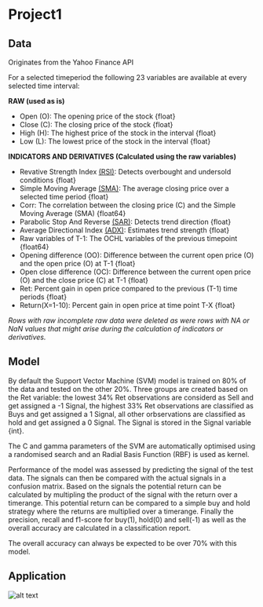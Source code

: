 # Project1

Data
---
Originates from the Yahoo Finance API

For a selected timeperiod the following 23 variables are available at every selected time interval:

**RAW (used as is)**

- Open (O): The opening price of the stock {float}
- Close (C): The closing price of the stock {float}
- High (H): The highest price of the stock in the interval {float} 
- Low (L): The lowest price of the stock in the interval {float}

**INDICATORS AND DERIVATIVES (Calculated using the raw variables)**

- Revative Strength Index [(RSI)](https://www.investopedia.com/terms/r/rsi.asp): Detects overbought and undersold conditions {float}
- Simple Moving Average [(SMA)](https://www.investopedia.com/terms/s/sma.asp): The average closing price over a selected time period {float}
- Corr: The correlation between the closing price (C) and the Simple Moving Average (SMA) {float64}
- Parabolic Stop And Reverse [(SAR)](https://www.investopedia.com/terms/p/parabolicindicator.asp): Detects trend direction {float}
- Average Directional Index [(ADX)](https://www.investopedia.com/terms/w/wilders-dmi-adx.asp): Estimates trend strength {float}
- Raw variables of T-1: The OCHL variables of the previous timepoint {float64}
- Opening difference (OO): Difference between the current open price (O) and the open price (O) at T-1 {float}
- Open close difference (OC): Difference between the current open price (O) and the close price (C) at T-1 {float}
- Ret: Percent gain in open price compared to the previous (T-1) time periods {float}
- Return(X=1-10): Percent gain in open price at time point T-X {float}
  
*Rows with raw incomplete raw data were deleted as were rows with NA or NaN values that might arise during the calculation of indicators or derivatives.*

Model
---
By default the Support Vector Machine (SVM) model is trained on 80% of the data and tested on the other 20%.
Three groups are created based on the Ret variable: the lowest 34% Ret observations are considerd as Sell and get assigned a -1 Signal, the highest 33% Ret observations are classified as Buys and get assigned a 1 Signal, all other orbservations are classified as hold and get assigned a 0 Signal. The Signal is stored in the Signal variable {int}.

The C and gamma parameters of the SVM are automatically optimised using a randomised search and an Radial Basis Function (RBF) is used as kernel. 

Performance of the model was assessed by predicting the signal of the test data. The signals can then be compared with the actual signals in a confusion matrix. Based on the signals the potential return can be calculated by multipling the product of the signal with the return over a timerange. This potential return can be compared to a simple buy and hold strategy where the returns are multiplied over a timerange. Finally the precision, recall and f1-score for buy(1), hold(0) and sell(-1) as well as the overall accuracy are calculated in a classification report. <br /> 

The overall accuracy can always be expected to be over 70% with this model.  

Application
---

![alt text](image.jpg)
